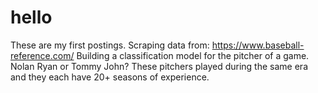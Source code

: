 # hello

These are my first postings. 
Scraping data from: https://www.baseball-reference.com/
Building a classification model for the pitcher of a game.
Nolan Ryan or Tommy John?
These pitchers played during the same era and they each have 20+ seasons of experience.
